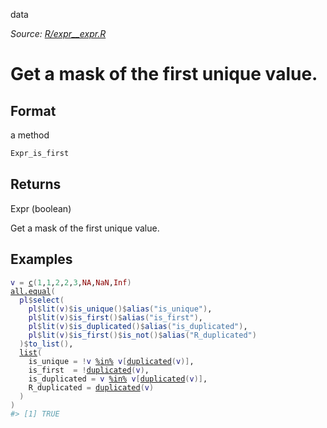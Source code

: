 data

*Source: [R/expr__expr.R](https://github.com/pola-rs/r-polars/tree/main/R/expr__expr.R)*

# Get a mask of the first unique value.

## Format

a method

```r
Expr_is_first
```

## Returns

Expr (boolean)

Get a mask of the first unique value.

## Examples

<pre class='r-example'><code><span class='r-in'><span><span class='va'>v</span> <span class='op'>=</span> <span class='fu'><a href='https://rdrr.io/r/base/c.html'>c</a></span><span class='op'>(</span><span class='fl'>1</span>,<span class='fl'>1</span>,<span class='fl'>2</span>,<span class='fl'>2</span>,<span class='fl'>3</span>,<span class='cn'>NA</span>,<span class='cn'>NaN</span>,<span class='cn'>Inf</span><span class='op'>)</span></span></span>
<span class='r-in'><span><span class='fu'><a href='https://rdrr.io/r/base/all.equal.html'>all.equal</a></span><span class='op'>(</span></span></span>
<span class='r-in'><span>  <span class='va'>pl</span><span class='op'>$</span><span class='fu'>select</span><span class='op'>(</span></span></span>
<span class='r-in'><span>    <span class='va'>pl</span><span class='op'>$</span><span class='fu'>lit</span><span class='op'>(</span><span class='va'>v</span><span class='op'>)</span><span class='op'>$</span><span class='fu'>is_unique</span><span class='op'>(</span><span class='op'>)</span><span class='op'>$</span><span class='fu'>alias</span><span class='op'>(</span><span class='st'>"is_unique"</span><span class='op'>)</span>,</span></span>
<span class='r-in'><span>    <span class='va'>pl</span><span class='op'>$</span><span class='fu'>lit</span><span class='op'>(</span><span class='va'>v</span><span class='op'>)</span><span class='op'>$</span><span class='fu'>is_first</span><span class='op'>(</span><span class='op'>)</span><span class='op'>$</span><span class='fu'>alias</span><span class='op'>(</span><span class='st'>"is_first"</span><span class='op'>)</span>,</span></span>
<span class='r-in'><span>    <span class='va'>pl</span><span class='op'>$</span><span class='fu'>lit</span><span class='op'>(</span><span class='va'>v</span><span class='op'>)</span><span class='op'>$</span><span class='fu'>is_duplicated</span><span class='op'>(</span><span class='op'>)</span><span class='op'>$</span><span class='fu'>alias</span><span class='op'>(</span><span class='st'>"is_duplicated"</span><span class='op'>)</span>,</span></span>
<span class='r-in'><span>    <span class='va'>pl</span><span class='op'>$</span><span class='fu'>lit</span><span class='op'>(</span><span class='va'>v</span><span class='op'>)</span><span class='op'>$</span><span class='fu'>is_first</span><span class='op'>(</span><span class='op'>)</span><span class='op'>$</span><span class='fu'>is_not</span><span class='op'>(</span><span class='op'>)</span><span class='op'>$</span><span class='fu'>alias</span><span class='op'>(</span><span class='st'>"R_duplicated"</span><span class='op'>)</span></span></span>
<span class='r-in'><span>  <span class='op'>)</span><span class='op'>$</span><span class='fu'>to_list</span><span class='op'>(</span><span class='op'>)</span>,</span></span>
<span class='r-in'><span>  <span class='fu'><a href='https://rdrr.io/r/base/list.html'>list</a></span><span class='op'>(</span></span></span>
<span class='r-in'><span>    is_unique <span class='op'>=</span> <span class='op'>!</span><span class='va'>v</span> <span class='op'><a href='https://rdrr.io/r/base/match.html'>%in%</a></span> <span class='va'>v</span><span class='op'>[</span><span class='fu'><a href='https://rdrr.io/r/base/duplicated.html'>duplicated</a></span><span class='op'>(</span><span class='va'>v</span><span class='op'>)</span><span class='op'>]</span>,</span></span>
<span class='r-in'><span>    is_first  <span class='op'>=</span> <span class='op'>!</span><span class='fu'><a href='https://rdrr.io/r/base/duplicated.html'>duplicated</a></span><span class='op'>(</span><span class='va'>v</span><span class='op'>)</span>,</span></span>
<span class='r-in'><span>    is_duplicated <span class='op'>=</span> <span class='va'>v</span> <span class='op'><a href='https://rdrr.io/r/base/match.html'>%in%</a></span> <span class='va'>v</span><span class='op'>[</span><span class='fu'><a href='https://rdrr.io/r/base/duplicated.html'>duplicated</a></span><span class='op'>(</span><span class='va'>v</span><span class='op'>)</span><span class='op'>]</span>,</span></span>
<span class='r-in'><span>    R_duplicated <span class='op'>=</span> <span class='fu'><a href='https://rdrr.io/r/base/duplicated.html'>duplicated</a></span><span class='op'>(</span><span class='va'>v</span><span class='op'>)</span></span></span>
<span class='r-in'><span>  <span class='op'>)</span></span></span>
<span class='r-in'><span><span class='op'>)</span></span></span>
<span class='r-out co'><span class='r-pr'>#&gt;</span> [1] TRUE</span>
 </code></pre>